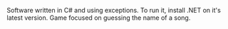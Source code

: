 Software written in C# and using exceptions. To run it, install .NET on it's latest version. Game focused on guessing the name of a song.